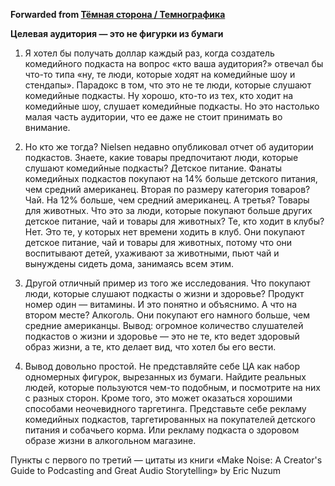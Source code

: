 **Forwarded from [Тёмная сторона / Темнографика](https://t.me/temno/2234)**

**Целевая аудитория — это не фигурки из бумаги**

1. Я хотел бы получать доллар каждый раз, когда создатель комедийного подкаста на вопрос «кто ваша аудитория?» отвечал бы что-то типа «ну, те люди, которые ходят на комедийные шоу и стендапы». Парадокс в том, что это не те люди, которые слушают комедийные подкасты. Ну хорошо, кто-то из тех, кто ходит на комедийные шоу, слушает комедийные подкасты. Но это настолько малая часть аудитории, что ее даже не стоит принимать во внимание. 

2. Но кто же тогда? Nielsen недавно опубликовал отчет об аудитории подкастов. Знаете, какие товары предпочитают люди, которые слушают комедийные подкасты? Детское питание. Фанаты комедийных подкастов покупают на 14% больше детского питания, чем средний американец. Вторая по размеру категория товаров? Чай. На 12% больше, чем средний американец. А третья? Товары для животных. Что это за люди, которые покупают больше других детское питание, чай и товары для животных? Те, кто ходит в клубы? Нет. Это те, у которых нет времени ходить в клуб. Они покупают детское питание, чай и товары для животных, потому что они воспитывают детей, ухаживают за животными, пьют чай и вынуждены сидеть дома, занимаясь всем этим.

3. Другой отличный пример из того же исследования. Что покупают люди, которые слушают подкасты о жизни и здоровье? Продукт номер один — витамины. И это понятно и объяснимо. А что на втором месте? Алкоголь. Они покупают его намного больше, чем средние американцы. Вывод: огромное количество слушателей подкастов о жизни и здоровье — это не те, кто ведет здоровый образ жизни, а те, кто делает вид, что хотел бы его вести.

4. Вывод довольно простой. Не представляйте себе ЦА как набор одномерных фигурок, вырезанных из бумаги. Найдите реальных людей, которые пользуются чем-то подобным, и посмотрите на них с разных сторон. Кроме того, это может оказаться хорошими способами неочевидного таргетинга. Представьте себе рекламу комедийных подкастов, таргетированных на покупателей детского питания и собачьего корма. Или рекламу подкаста о здоровом образе жизни в алкогольном магазине.

Пункты с первого по третий — цитаты из книги «Make Noise: A Creator's Guide to Podcasting and Great Audio Storytelling» by Eric Nuzum